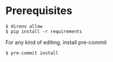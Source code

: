 # Prerequisites

```
$ direnv allow
$ pip install -r requirements
```

For any kind of editing, install pre-commit
```
$ pre-commit install 
```



